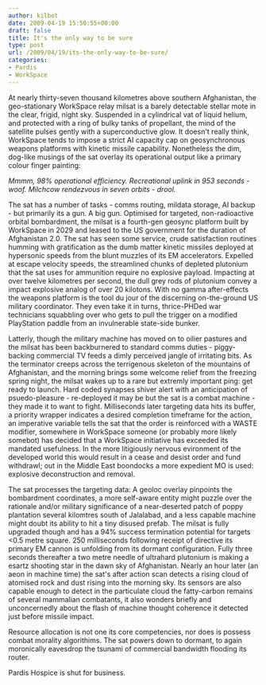 ```yaml
---
author: kilbot
date: 2009-04-19 15:50:55+00:00
draft: false
title: It's the only way to be sure
type: post
url: /2009/04/19/its-the-only-way-to-be-sure/
categories:
- Pardis
- WorkSpace
---
```


At nearly thirty-seven thousand kilometres above southern Afghanistan, the geo-stationary WorkSpace relay milsat is a barely detectable stellar mote in the clear, frigid, night sky. Suspended in a cylindrical vat of liquid helium, and protected with a ring of bulky tanks of propellant, the mind of the satellite pulses gently with a superconductive glow. It doesn't really think, WorkSpace tends to impose a strict AI capacity cap on geosynchronous weapons platforms with kinetic missile capability. Nonetheless the dim, dog-like musings of the sat overlay its operational output like a primary colour finger painting:

_Mmmm, 98% operational efficiency. Recreational uplink in 953 seconds - woof. Milchcow rendezvous in seven orbits - drool._

The sat has a number of tasks - comms routing, mildata storage, AI backup - but primarily its a gun. A big gun. Optimised for targeted, non-radioactive orbital bombardment, the milsat is a fourth-gen geosync platform built by WorkSpace in 2029 and leased to the US government for the duration of Afghanistan 2.0. The sat has seen some service, crude satisfaction routines humming with gratification as the dumb matter kinetic missiles deployed at hypersonic speeds from the blunt muzzles of its EM accelerators. Expelled at escape velocity speeds, the streamlined chunks of depleted plutonium that the sat uses for ammunition require no explosive payload. Impacting at over twelve kilometres per second, the dull grey rods of plutonium convey a impact explosive analog of over 20 kilotons. With no gamma after-effects the weapons platform is the tool du jour of the discerning on-the-ground US military coordinator. They even take it in turns, thrice-PHDed war technicians squabbling over who gets to pull the trigger on a modified PlayStation paddle from an invulnerable state-side bunker.

Latterly, though the military machine has moved on to oilier pastures and the milsat has been backburnered to standard comms duties - piggy-backing commercial TV feeds a dimly perceived jangle of irritating bits. As the terminator creeps across the terrigenous skeleton of the mountains of Afghanistan, and the morning brings some welcome relief from the freezing spring night, the milsat wakes up to a rare but extremly important ping: get ready to launch. Hard coded synapses shiver alert with an anticipation of psuedo-pleasure - re-deployed it may be but the sat is a combat machine - they made it to want to fight. Milliseconds later targeting data hits its buffer, a priority wrapper indicates a desired completion timeframe for the action, an imperative variable tells the sat that the order is reinforced with a WASTE modifier, somewhere in WorkSpace someone (or probably more likely somebot) has decided that a WorkSpace initiative has exceeded its mandated usefulness. In the more litigiously nervous evironment of the developed world this would result in a cease and desist order and fund withdrawl; out in the Middle East boondocks a more expedient MO is used: explosive deconstruction and removal.

The sat processes the targeting data: A geoloc overlay pinpoints the bombardment coordinates, a more self-aware entity might puzzle over the rationale and/or military significance of a near-deserted patch of poppy plantation several kilomtres south of Jalalabad, and a less capable machine might doubt its ability to hit a tiny disused prefab. The milsat is fully upgraded though and has a 94% success termination potential for targets <0.5 metre square. 250 milliseconds following receipt of directive its primary EM cannon is unfolding from its dormant configuration. Fully three seconds thereafter a two metre needle of ultrahard plutonium is making a esartz shooting star in the dawn sky of Afghanistan. Nearly an hour later (an aeon in machine time) the sat's after action scan detects a rising cloud of atomised rock and dust rising into the morning sky. Its sensors are also capable enough to detect in the particulate cloud the fatty-carbon remains of several mammalian combatants, it also wonders briefly and unconcernedly about the flash of machine thought coherence it detected just before missile impact.

Resource allocation is not one its core competencies, nor does is possess combat morality algorithims. The sat powers down to dormant, to again moronically eavesdrop the tsunami of commercial bandwidth flooding its router.

Pardis Hospice is shut for business.
